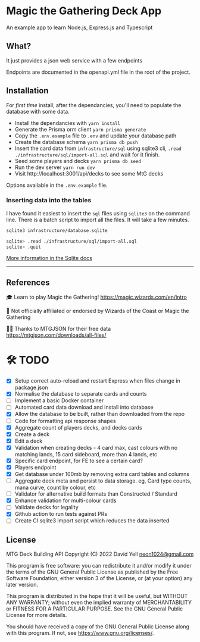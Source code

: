 # Magic the Gathering Deck App
An example app to learn Node.js, Express.js and Typescript

## What?
It just provides a json web service with a few endpoints

Endpoints are documented in the openapi.yml file in the root of the project.

## Installation
For *first time* install, after the dependancies, you'll need to populate the database with some data.

* Install the dependancies with `yarn install`
* Generate the Prisma orm client `yarn prisma generate`
* Copy the `.env.example` file to `.env` and update your database path
* Create the database schema `yarn prisma db push`
* Insert the card data from `infrastructure/sql` using sqlite3 cli, `.read ./infrastructure/sql/import-all.sql` and wait for it finish.
* Seed some players and decks `yarn prisma db seed`
* Run the dev server `yarn run dev`
* Visit http://localhost:3001/api/decks to see some MtG decks

Options available in the `.env.example` file.

### Inserting data into the tables
I have found it easiest to insert the `sql` files using `sqlite3` on the command line. There is a batch script to import all the files. It will take a few minutes.

```bash
sqlite3 infrastructure/database.sqlite

sqlite> .read ./infrastructure/sql/import-all.sql
sqlite> .quit
```

[More information in the Sqlite docs](https://www.sqlite.org/cli.html#reading_sql_from_a_file)

----
## References

:mortar_board: Learn to play Magic the Gathering! https://magic.wizards.com/en/intro

:no_good: Not officially affiliated or endorsed by Wizards of the Coast or Magic the Gathering

:bowing_man: Thanks to MTGJSON for their free data https://mtgjson.com/downloads/all-files/


# :hammer_and_wrench: TODO
 - [x] Setup correct auto-reload and restart Express when files change in package.json
 - [x] Normalise the database to separate cards and counts
 - [ ] Implement a basic Docker container
 - [ ] Automated card data download and install into database
 - [x] Allow the database to be built, rather than downloaded from the repo
 - [ ] Code for formatting api response shapes
 - [x] Aggregate count of players decks, and decks cards
 - [x] Create a deck
 - [x] Edit a deck
 - [x] Validation when creating decks - 4 card max, cast colours with no matching lands, 15 card sideboard, more than 4 lands, etc
 - [x] Specific card endpoint, for FE to see a certain card?
 - [x] Players endpoint
 - [x] Get database under 100mb by removing extra card tables and columns
 - [ ] Aggregate deck meta and persist to data storage. eg, Card type counts, mana curve, count by colour, etc
 - [ ] Validator for alternative build formats than Constructed / Standard
 - [x] Enhance validation for multi-colour cards
 - [ ] Validate decks for legality
 - [x] Github action to run tests against PRs
 - [ ] Create CI sqlite3 import script which reduces the data inserted

 ## License

MTG Deck Building API
Copyright (C) 2022 David Yell <neon1024@gmail.com>

This program is free software: you can redistribute it and/or modify
it under the terms of the GNU General Public License as published by
the Free Software Foundation, either version 3 of the License, or
(at your option) any later version.

This program is distributed in the hope that it will be useful,
but WITHOUT ANY WARRANTY; without even the implied warranty of
MERCHANTABILITY or FITNESS FOR A PARTICULAR PURPOSE.  See the
GNU General Public License for more details.

You should have received a copy of the GNU General Public License
along with this program.  If not, see <https://www.gnu.org/licenses/>.

